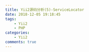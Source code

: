 ```yaml
---
title: Yii2源码分析(5)-ServiceLocator
date: 2018-12-05 19:18:45
tags:
    - Yii2
    - PHP
categories:
    - Yii2
comments: true
---
```

<!-- more -->